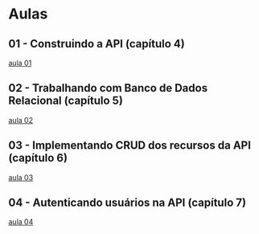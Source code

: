 # Aulas

## 01 - Construindo a API (capítulo 4)
[aula 01](docs/aula-01.md)

## 02 - Trabalhando com Banco de Dados Relacional (capítulo 5)
[aula 02](docs/aula-02.md)

## 03 - Implementando CRUD dos recursos da API (capítulo 6)
[aula 03](docs/aula-03.md)

## 04 - Autenticando usuários na API (capítulo 7)
[aula 04](docs/aula-04.md)
